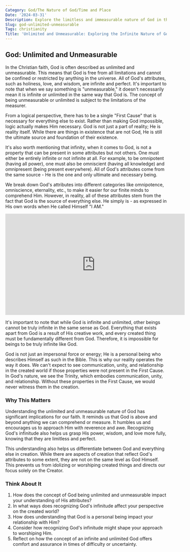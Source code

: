 ```yaml
---
Category: God/The Nature of God/Time and Place
Date: '2024-03-31'
Description: Explore the limitless and immeasurable nature of God in this enlightening article. Delve into the concept of God's unlimited attributes and divine essence.
Slug: god-unlimited-unmeasurable
Tags: christianity
Title: 'Unlimited and Unmeasurable: Exploring the Infinite Nature of God'
---
```


## God: Unlimited and Unmeasurable

In the Christian faith, God is often described as unlimited and unmeasurable. This means that God is free from all limitations and cannot be confined or restricted by anything in the universe. All of God's attributes, such as holiness, love, and wisdom, are infinite and perfect. It's important to note that when we say something is "unmeasurable," it doesn't necessarily mean it is infinite or unlimited in the same way that God is. The concept of being unmeasurable or unlimited is subject to the limitations of the measurer.

From a logical perspective, there has to be a single "First Cause" that is necessary for everything else to exist. Rather than making God impossible, logic actually makes Him necessary. God is not just a part of reality; He is reality itself. While there are things in existence that are not God, He is still the ultimate source and foundation of their existence.

It's also worth mentioning that infinity, when it comes to God, is not a property that can be present in some attributes but not others. One must either be entirely infinite or not infinite at all. For example, to be omnipotent (having all power), one must also be omniscient (having all knowledge) and omnipresent (being present everywhere). All of God's attributes come from the same source - He is the one and only ultimate and necessary being.

We break down God's attributes into different categories like omnipotence, omniscience, eternality, etc., to make it easier for our finite minds to comprehend Him. However, in reality, all of these attributes stem from the fact that God is the source of everything else. He simply is - as expressed in His own words when He called Himself "I AM."


<iframe width="560" height="315" src="https://www.youtube.com/embed/qSdRDurOhHE" frameborder="0" allow="autoplay; encrypted-media" allowfullscreen></iframe>


It's important to note that while God is infinite and unlimited, other beings cannot be truly infinite in the same sense as God. Everything that exists apart from God is a result of His creative work, and every created thing must be fundamentally different from God. Therefore, it is impossible for beings to be truly infinite like God.

God is not just an impersonal force or energy; He is a personal being who describes Himself as such in the Bible. This is why our reality operates the way it does. We can't expect to see communication, unity, and relationship in the created world if those properties were not present in the First Cause. In God's nature, we see the Trinity, which embodies communication, unity, and relationship. Without these properties in the First Cause, we would never witness them in the creation.

### Why This Matters

Understanding the unlimited and unmeasurable nature of God has significant implications for our faith. It reminds us that God is above and beyond anything we can comprehend or measure. It humbles us and encourages us to approach Him with reverence and awe. Recognizing God's infinitude also helps us grasp His power, wisdom, and love more fully, knowing that they are limitless and perfect.

This understanding also helps us differentiate between God and everything else in creation. While there are aspects of creation that reflect God's attributes to some extent, they are not on the same level as God Himself. This prevents us from idolizing or worshiping created things and directs our focus solely on the Creator.

### Think About It

1. How does the concept of God being unlimited and unmeasurable impact your understanding of His attributes?
2. In what ways does recognizing God's infinitude affect your perspective on the created world?
3. How does understanding that God is a personal being impact your relationship with Him?
4. Consider how recognizing God's infinitude might shape your approach to worshiping Him.
5. Reflect on how the concept of an infinite and unlimited God offers comfort and assurance in times of difficulty or uncertainty.